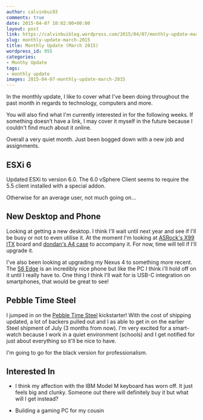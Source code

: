 ```yaml
---
author: calvinbui93
comments: true
date: 2015-04-07 10:02:00+00:00
layout: post
link: https://calvinbuiblog.wordpress.com/2015/04/07/monthly-update-march-2015/
slug: monthly-update-march-2015
title: Monthly Update (March 2015)
wordpress_id: 955
categories:
- Monthy Update
tags:
- monthly update
images: 2015-04-07-monthly-update-march-2015
---
```


In the monthly update, I like to cover what I've been doing throughout the past month in regards to technology, computers and more.

You will also find what I'm currently interested in for the following weeks. If something doesn’t have a link, I may cover it myself in the future because I couldn't find much about it online.

<!-- more -->

Overall a very quiet month. Just been bogged down with a new job and assignments.


## ESXi 6


Updated ESXi to version 6.0. The 6.0 vSphere Client seems to require the 5.5 client installed with a special addon.

Otherwise for an average user, not much going on...


## New Desktop and Phone


Looking at getting a new desktop. I think I'll wait until next year and see if I'll be busy or not to even utilise it. At the moment I'm looking at [ASRock's X99 ITX](http://www.asrock.com/mb/Intel/X99E-ITXac/index.asp?cat=) board and [dondan's A4 case](http://hardforum.com/showthread.php?t=1799326) to accompany it. For now, time will tell if I'll upgrade it.

I've also been looking at upgrading my Nexus 4 to something more recent. The [S6 Edge](http://www.samsung.com/au/galaxy-s6/) is an incredibly nice phone but like the PC I think i'll hold off on it until I really have to. One thing I think I'll wait for is USB-C integration on smartphones, that would be great to see!


## Pebble Time Steel


I jumped in on the [Pebble Time Steel](https://www.kickstarter.com/projects/597507018/pebble-time-awesome-smartwatch-no-compromises) kickstarter! With the cost of shipping updated, a lot of backers pulled out and I as able to get in on the earlier Steel shipment of July (3 months from now). I'm very excited for a smart-watch because I work in a quiet environment (schools) and I get notified for just about everything so it'll be nice to have.

I'm going to go for the black version for professionalism.


## Interested In





	
  * I think my affection with the IBM Model M keyboard has worn off. It just feels big and clunky. Someone out there will definitely buy it but what will I get instead?

	
  * Building a gaming PC for my cousin


